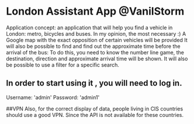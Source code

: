 # London Assistant App @VanilStorm
Application concept: an application that will help you find a vehicle in London: metro, bicycles and buses. In my opinion, the most necessary :)
A Google map with the exact opposition of certain vehicles will be provided
It will also be possible to find and find out the approximate time before the arrival of the bus: To do this, you need to know the number line game, the destination, direction and approximate arrival time will be shown.
It will also be possible to use a filter for a specific search.

## In order to start using it , you will need to log in.
Username: 'admin'
Password: 'admin1'

##VPN
Also, for the correct display of data, people living in CIS countries should use a good VPN.
Since the API is not available for these countries.
